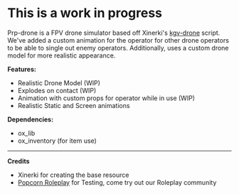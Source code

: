 # This is a work in progress

Prp-drone is a FPV drone simulator based off Xinerki's [kgv-drone](https://github.com/Xinerki/kgv-drone) script. We've added a custom animation for the operator for other drone operators to be able to single out enemy operators. Additionally, uses a custom drone model for more realistic appearance. 


**Features:**
- Realistic Drone Model (WIP)
- Explodes on contact (WIP)
- Animation with custom props for operator while in use (WIP)
- Realistic Static and Screen animations


**Dependencies:**
- ox_lib
- ox_inventory (for item use)


---
**Credits**
- Xinerki for creating the base resource
- [Popcorn Roleplay](https://discord.gg/popcornroleplay) for Testing, come try out our Roleplay community
